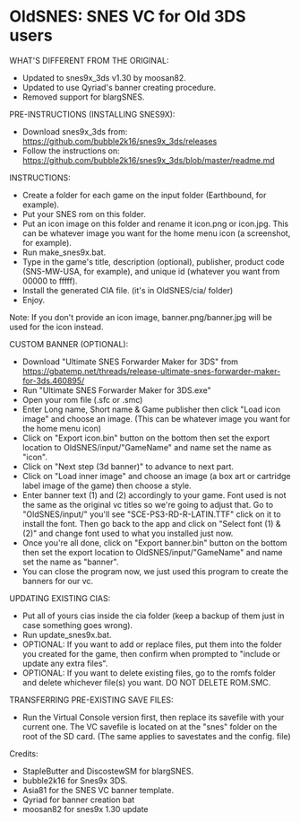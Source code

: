 # OldSNES: SNES VC for Old 3DS users

WHAT'S DIFFERENT FROM THE ORIGINAL:
- Updated to snes9x_3ds v1.30 by moosan82.
- Updated to use Qyriad's banner creating procedure.
- Removed support for blargSNES.


PRE-INSTRUCTIONS (INSTALLING SNES9X):
- Download snes9x_3ds from: https://github.com/bubble2k16/snes9x_3ds/releases
- Follow the instructions on: https://github.com/bubble2k16/snes9x_3ds/blob/master/readme.md


INSTRUCTIONS:
- Create a folder for each game on the input folder (Earthbound, for example).
- Put your SNES rom on this folder.
- Put an icon image on this folder and rename it icon.png or icon.jpg. This can be whatever image you want for the home menu icon (a screenshot, for example).
- Run make_snes9x.bat.
- Type in the game's title, description (optional), publisher, product code (SNS-MW-USA, for example), and unique id (whatever you want from 00000 to fffff).
- Install the generated CIA file. (it's in OldSNES/cia/ folder)
- Enjoy.

Note: If you don't provide an icon image, banner.png/banner.jpg will be used for the icon instead.


CUSTOM BANNER (OPTIONAL):
- Download "Ultimate SNES Forwarder Maker for 3DS" from https://gbatemp.net/threads/release-ultimate-snes-forwarder-maker-for-3ds.460895/
- Run "Ultimate SNES Forwarder Maker for 3DS.exe"
- Open your rom file (.sfc or .smc)
- Enter Long name, Short name & Game publisher then click "Load icon image" and choose an image. (This can be whatever image you want for the home menu icon)
- Click on "Export icon.bin" button on the bottom then set the export location to OldSNES/input/"GameName" and name set the name as "icon".
- Click on "Next step (3d banner)" to advance to next part.
- Click on "Load inner image" and choose an image (a box art or cartridge label image of the game) then choose a style. 
- Enter banner text (1) and (2) accordingly to your game. Font used is not the same as the original vc titles so we're going to adjust that. Go to "OldSNES/input/" you'll see "SCE-PS3-RD-R-LATIN.TTF" click on it to install the font. Then go back to the app and click on "Select font (1) & (2)" and change font used to what you installed just now.
- Once you're all done, click on "Export banner.bin" button on the bottom then set the export location to OldSNES/input/"GameName" and name set the name as "banner".
- You can close the program now, we just used this program to create the banners for our vc.


UPDATING EXISTING CIAS:
- Put all of yours cias inside the cia folder (keep a backup of them just in case something goes wrong).
- Run update_snes9x.bat.
- OPTIONAL: If you want to add or replace files, put them into the folder you created for the game, then confirm when prompted to "include or update any extra files".
- OPTIONAL: If you want to delete existing files, go to the romfs folder and delete whichever file(s) you want. DO NOT DELETE ROM.SMC.

TRANSFERRING PRE-EXISTING SAVE FILES:
- Run the Virtual Console version first, then replace its savefile with your current one. The VC savefile is located on at the "snes" folder on the root of the SD card. (The same applies to savestates and the config. file)


Credits:
- StapleButter and DiscostewSM for blargSNES.
- bubble2k16 for Snes9x 3DS.
- Asia81 for the SNES VC banner template.
- Qyriad for banner creation bat
- moosan82 for snes9x 1.30 update
